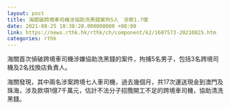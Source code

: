 ```yaml
---
layout: post
title: 海關破跨境車司機涉協助洗黑錢案拘5人　涉款1.7億
date: 2021-08-25 18:38:28.000000000 +08:00
link: https://news.rthk.hk/rthk/ch/component/k2/1607573-20210825.htm
categories: rthk
---
```


海關首次偵破跨境車司機涉嫌協助洗黑錢的案件，拘捕5名男子，包括3名跨境司機及2名找換店負責人。

海關發現，其中兩名涉案跨境七人車司機，過去幾個月，共17次運送現金到澳門及珠海，涉及款項1億7千萬元，估計不法分子招攬開工不足的跨境車司機，協助清洗黑錢。
